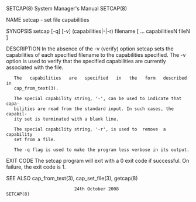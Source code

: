 SETCAP(8)                  System Manager's Manual                  SETCAP(8)

NAME
       setcap - set file capabilities

SYNOPSIS
       setcap  [-q]  [-v]  (capabilities|-|-r)  filename  [ ... capabilitiesN
       fileN ]

DESCRIPTION
       In the absence of the -v (verify) option setcap sets the  capabilities
       of  each  specified  filename  to  the capabilities specified.  The -v
       option is used to verify that the specified capabilities are currently
       associated with the file.

       The   capabilities   are   specified   in   the   form   described  in
       cap_from_text(3).

       The special capability string, '-', can be used to indicate that capa‐
       bilities are read from the standard input. In such cases, the capabil‐
       ity set is terminated with a blank line.

       The special capability string, '-r', is used to  remove  a  capability
       set from a file.

       The -q flag is used to make the program less verbose in its output.

EXIT CODE
       The  setcap  program  will  exit  with a 0 exit code if successful. On
       failure, the exit code is 1.

SEE ALSO
       cap_from_text(3), cap_set_file(3), getcap(8)

                              24th October 2008                     SETCAP(8)
